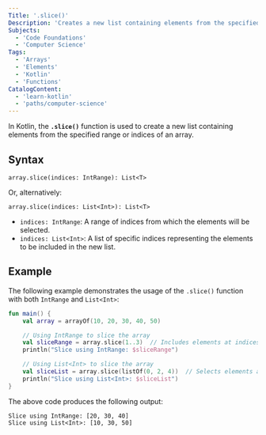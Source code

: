 ```yaml
---
Title: '.slice()'
Description: 'Creates a new list containing elements from the specified range or indices of an array.'
Subjects:
  - 'Code Foundations'
  - 'Computer Science'
Tags:
  - 'Arrays'
  - 'Elements'
  - 'Kotlin'
  - 'Functions'
CatalogContent:
  - 'learn-kotlin'
  - 'paths/computer-science'
---
```


In Kotlin, the **`.slice()`** function is used to create a new list containing elements from the specified range or indices of an array.

## Syntax

```pseudo
array.slice(indices: IntRange): List<T>
```

Or, alternatively:

```pseudo
array.slice(indices: List<Int>): List<T>
```

- `indices: IntRange`: A range of indices from which the elements will be selected.
- `indices: List<Int>`: A list of specific indices representing the elements to be included in the new list.

## Example

The following example demonstrates the usage of the `.slice()` function with both `IntRange` and `List<Int>`:

```kotlin
fun main() {
    val array = arrayOf(10, 20, 30, 40, 50)

    // Using IntRange to slice the array
    val sliceRange = array.slice(1..3)  // Includes elements at indices 1, 2, and 3
    println("Slice using IntRange: $sliceRange")

    // Using List<Int> to slice the array
    val sliceList = array.slice(listOf(0, 2, 4))  // Selects elements at indices 0, 2, and 4
    println("Slice using List<Int>: $sliceList")
}
```

The above code produces the following output:

```shell
Slice using IntRange: [20, 30, 40]
Slice using List<Int>: [10, 30, 50]
```
